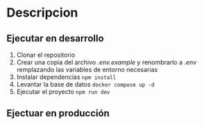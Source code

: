 # Descripcion

## Ejecutar en desarrollo
1. Clonar el repositorio
2. Crear una copia del archivo *.env.example* y renombrarlo a *.env* remplazando las variables de entorno necesarias
3. Instalar dependencias ```npm install```
4. Levantar la base de datos ```docker compose up -d```
5. Ejecutar el proyecto ```npm run dev```

## Ejectuar en producción
